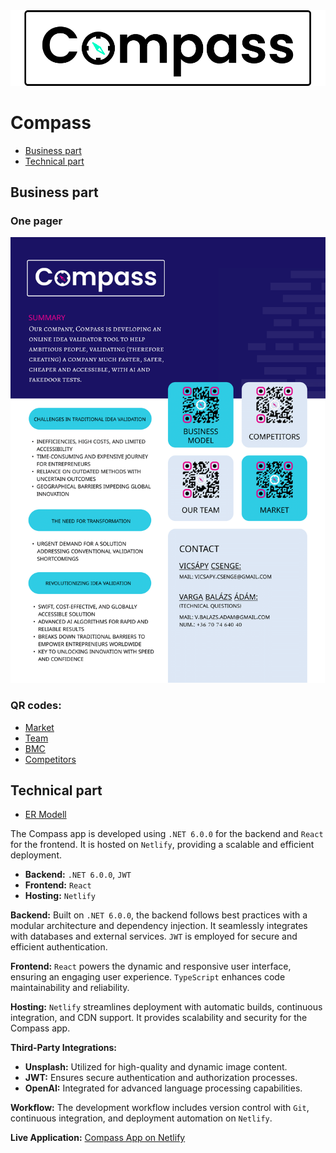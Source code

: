 <picture>
  <source media="(prefers-color-scheme: dark)" srcset="./docs/Logo-white.png">
  <img alt="Logo" src="./docs/Logo-black.png">
</picture>

# Compass
- [Business part](#business-part)
- [Technical part](#technical-part)

## Business part
### One pager
![OnePager Image](https://github.com/Compass-Prototype/Others/raw/main/docs/OnePager.png)
### QR codes:
- [Market](https://github.com/Compass-Prototype/Others/raw/main/docs/market.md)
- [Team](https://github.com/Compass-Prototype/Others/raw/main/docs/team.png)
- [BMC](https://github.com/Compass-Prototype/Others/raw/main/docs/BMC.png)
- [Competitors](https://github.com/Compass-Prototype/Others/raw/main/docs/competitors.md)
## Technical part
- [ER Modell](https://github.com/Compass-Prototype/Others/blob/main/docs/ER.md)

The Compass app is developed using `.NET 6.0.0` for the backend and `React` for the frontend. It is hosted on `Netlify`, providing a scalable and efficient deployment.


- **Backend:** `.NET 6.0.0`, `JWT`
- **Frontend:** `React`
- **Hosting:** `Netlify`

**Backend:**
Built on `.NET 6.0.0`, the backend follows best practices with a modular architecture and dependency injection. It seamlessly integrates with databases and external services. `JWT` is employed for secure and efficient authentication.

**Frontend:**
`React` powers the dynamic and responsive user interface, ensuring an engaging user experience. `TypeScript` enhances code maintainability and reliability.

**Hosting:**
`Netlify` streamlines deployment with automatic builds, continuous integration, and CDN support. It provides scalability and security for the Compass app.

**Third-Party Integrations:**
- **Unsplash:** Utilized for high-quality and dynamic image content.
- **JWT:** Ensures secure authentication and authorization processes.
- **OpenAI:** Integrated for advanced language processing capabilities.

**Workflow:**
The development workflow includes version control with `Git`, continuous integration, and deployment automation on `Netlify`.

**Live Application:**
[Compass App on Netlify](https://compassai.netlify.app/)

